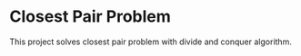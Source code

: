 # Closest Pair Problem
 This project solves closest pair problem with divide and conquer algorithm.
